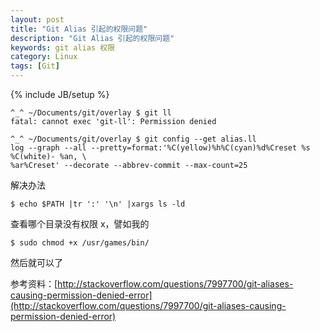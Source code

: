 ```yaml
---
layout: post
title: "Git Alias 引起的权限问题"
description: "Git Alias 引起的权限问题"
keywords: git alias 权限
category: Linux
tags: [Git]
---
```

{% include JB/setup %}

```
^_^ ~/Documents/git/overlay $ git ll
fatal: cannot exec 'git-ll': Permission denied

^_^ ~/Documents/git/overlay $ git config --get alias.ll
log --graph --all --pretty=format:'%C(yellow)%h%C(cyan)%d%Creset %s %C(white)- %an, \
%ar%Creset' --decorate --abbrev-commit --max-count=25
```

<!-- more -->

解决办法

    $ echo $PATH |tr ':' '\n' |xargs ls -ld

查看哪个目录没有权限 x，譬如我的

    $ sudo chmod +x /usr/games/bin/

然后就可以了

参考资料：[http://stackoverflow.com/questions/7997700/git-aliases-causing-permission-denied-error](http://stackoverflow.com/questions/7997700/git-aliases-causing-permission-denied-error)
